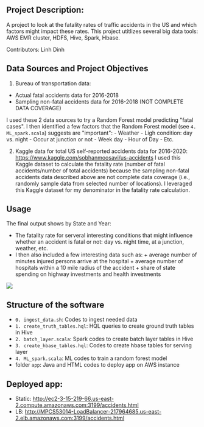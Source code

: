 ## Project Description:
   A project to look at the fatality rates of traffic accidents in the US and which factors might impact these rates. This project utitlizes several big data tools: AWS EMR cluster, HDFS, Hive, Spark, Hbase. 

   Contributors: Linh Dinh

## Data Sources and Project Objectives
   1. Bureau of transportation data:
   - Actual fatal accidents data for 2016-2018
   - Sampling non-fatal accidents data for 2016-2018 (NOT COMPLETE DATA COVERAGE)
    
   I used these 2 data sources to try a Random Forest model predicting "fatal cases". I then identified a few factors that the Random Forest model (see `4. ML_spark.scala`) suggests are "important": 
        - Weather
        - Ligh condition: day vs. night
        - Occur at junction or not
        - Week day
        - Hour of Day
        - Etc.

   2. Kaggle data for total US self-reported accidents data for 2016-2020: https://www.kaggle.com/sobhanmoosavi/us-accidents
   I used this Kaggle dataset to calculate the fatality rate (number of fatal accidents/number of total accidents) because the sampling non-fatal accidents data described above are not complete data coverage (i.e., randomly sample data from selected number of locations). I leveraged this Kaggle dataset for my denominator in the fatality rate calculation. 

## Usage
   The final output shows by State and Year: 
   - The fatality rate for serveral interesting conditions that might influence whether an accident is fatal or not: day vs. night time, at a junction, weather, etc.
   - I then also included a few interesting data such as: 
    + average number of minutes injured persons arrive at the hospital
    + average number of hospitals within a 10 mile radius of the accident
    + share of state spending on highway investments and health investments

   ![](Transportation-Analyses.gif)

## Structure of the software
   - `0. ingest_data.sh`: Codes to ingest needed data
   - `1. create_truth_tables.hql`: HQL queries to create ground truth tables in Hive
   - `2. batch_layer.scala`: Spark codes to create batch layer tables in Hive
   - `3. create_hbase_tables.hql`: Codes to create hbase tables for serving layer
   - `4. ML_spark.scala`: ML codes to train a random forest model
   - folder `app`: Java and HTML codes to deploy app on AWS instance

## Deployed app:
   - Static: http://ec2-3-15-219-66.us-east-2.compute.amazonaws.com:3199/accidents.html
   - LB: http://MPCS53014-LoadBalancer-217964685.us-east-2.elb.amazonaws.com:3199/accidents.html


